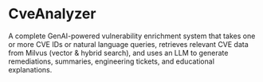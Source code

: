 # CveAnalyzer
A complete GenAI-powered vulnerability enrichment system that takes one or more CVE IDs or natural language queries, retrieves relevant CVE data from Milvus (vector &amp; hybrid search), and uses an LLM to generate remediations, summaries, engineering tickets, and educational explanations.
